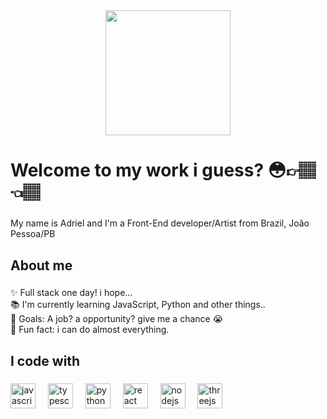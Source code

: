 <div align="center">
  <img height="200" src="https://media.giphy.com/media/v1.Y2lkPTc5MGI3NjExdTY1ZmVmbW1hYXMyeHluNzN6bnQ2ZjhweG40NjdodThnYXBiaDl5eiZlcD12MV9naWZzX3NlYXJjaCZjdD1n/XIqCQx02E1U9W/giphy.gif"  />
</div>

###

<h1 align="left">Welcome to my work i guess? 😳👉🏽👈🏽</h1>

###

<p align="left">My name is Adriel and I'm a Front-End developer/Artist from Brazil, João Pessoa/PB</p>

###

<h2 align="left">About me</h2>

###

<p align="left">✨ Full stack one day! i hope...<br>📚 I'm currently learning JavaScript, Python and other things..<br>🎯 Goals: A job? a opportunity? give me a chance 😭 <br>🎲 Fun fact: i can do almost everything.</p>

###

<h2 align="left">I code with</h2>

###

<div align="left">
  
  <img src="https://cdn.jsdelivr.net/gh/devicons/devicon/icons/javascript/javascript-original.svg" height="40" alt="javascript logo"  />
  <img width="12" />
  
  <img src="https://cdn.jsdelivr.net/gh/devicons/devicon/icons/typescript/typescript-original.svg" height="40" alt="typescript logo"  />
  <img width="12" />

  <img src="https://cdn.jsdelivr.net/gh/devicons/devicon/icons/typescript/typescript-original.svg" height="40" alt="python logo"  />
  <img width="12" />
  
  <img src="https://cdn.jsdelivr.net/gh/devicons/devicon/icons/react/react-original.svg" height="40" alt="react logo"  />
  <img width="12" />
 
  <img src="https://cdn.jsdelivr.net/gh/devicons/devicon/icons/nodejs/nodejs-original.svg" height="40" alt="nodejs logo"  />
  <img width="12" />
 
  <img src="https://cdn.jsdelivr.net/gh/devicons/devicon/icons/threejs/threejs-original.svg" height="40" alt="threejs logo"  />
</div>

###
